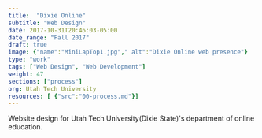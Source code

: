 ```yaml
---
title:  "Dixie Online"
subtitle: "Web Design"
date: 2017-10-31T20:46:03-05:00
date_range: "Fall 2017"
draft: true
image: {"name":"MiniLapTop1.jpg"," alt":"Dixie Online web presence"}
type: "work"
tags: ["Web Design", "Web Development"]
weight: 47
sections: ["process"]
org: Utah Tech University
resources: [ {"src":"00-process.md"}]
---
```

Website design for Utah Tech University(Dixie State)'s department of online education.
